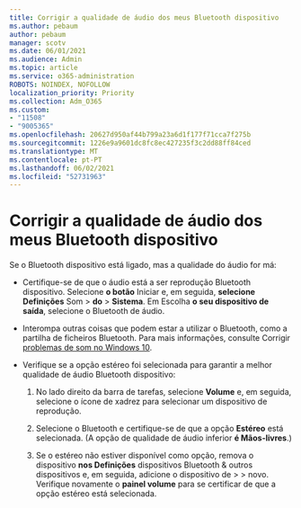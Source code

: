 ```yaml
---
title: Corrigir a qualidade de áudio dos meus Bluetooth dispositivo
ms.author: pebaum
author: pebaum
manager: scotv
ms.date: 06/01/2021
ms.audience: Admin
ms.topic: article
ms.service: o365-administration
ROBOTS: NOINDEX, NOFOLLOW
localization_priority: Priority
ms.collection: Adm_O365
ms.custom:
- "11508"
- "9005365"
ms.openlocfilehash: 20627d950af44b799a23a6d1f177f71cca7f275b
ms.sourcegitcommit: 1226e9a9601dc8fc8ec427235f3c2dd88ff84ced
ms.translationtype: MT
ms.contentlocale: pt-PT
ms.lasthandoff: 06/02/2021
ms.locfileid: "52731963"
---
```

# <a name="fix-the-audio-quality-of-my-bluetooth-device"></a>Corrigir a qualidade de áudio dos meus Bluetooth dispositivo

Se o Bluetooth dispositivo está ligado, mas a qualidade do áudio for má:

- Certifique-se de que o áudio está a ser reprodução Bluetooth dispositivo. Selecione **o botão** Iniciar e, em seguida, **selecione Definições** Som  >  **do**  >  **Sistema**. Em Escolha **o seu dispositivo de saída**, selecione o Bluetooth de áudio.

- Interompa outras coisas que podem estar a utilizar o Bluetooth, como a partilha de ficheiros Bluetooth. Para mais informações, consulte Corrigir [problemas de som no Windows 10](https://support.microsoft.com/en-us/help/4026994).

- Verifique se a opção estéreo foi selecionada para garantir a melhor qualidade de áudio Bluetooth dispositivo:
    1. No lado direito da barra de tarefas, selecione **Volume** e, em seguida, selecione o ícone de xadrez para selecionar um dispositivo de reprodução.

    1. Selecione o Bluetooth e certifique-se de que a opção **Estéreo** está selecionada. (A opção de qualidade de áudio inferior **é Mãos-livres**.)

    1. Se o estéreo não estiver disponível como opção, remova o dispositivo **nos Definições** dispositivos Bluetooth & outros dispositivos e, em seguida, adicione o dispositivo de  >    >  novo. Verifique novamente o **painel volume** para se certificar de que a opção estéreo está selecionada.

